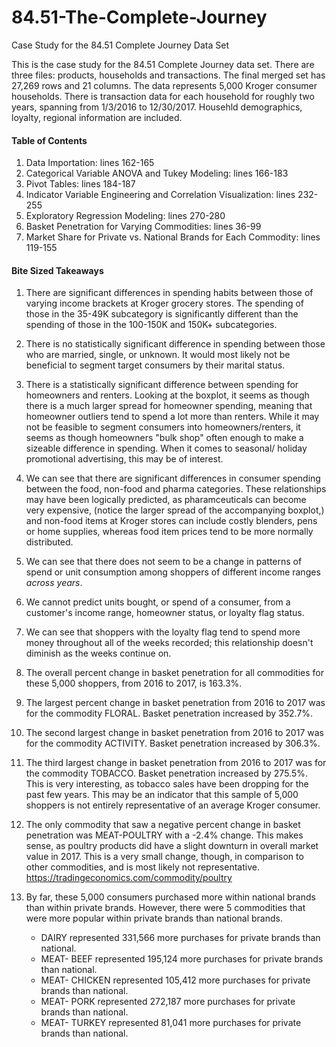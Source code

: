 # 84.51-The-Complete-Journey
Case Study for the 84.51 Complete Journey Data Set

This is the case study for the 84.51 Complete Journey data set. There are three files: products, households and transactions. The final merged set has 27,269 rows and 21 columns.
The data represents 5,000 Kroger consumer households. There is transaction data for each household for roughly two years, spanning from 1/3/2016 to 12/30/2017.
Househld demographics, loyalty, regional information are included.



#### Table of Contents
1. Data Importation: lines 162-165
2. Categorical Variable ANOVA and Tukey Modeling: lines 166-183
3. Pivot Tables: lines 184-187
4. Indicator Variable Engineering and Correlation Visualization: lines 232-255
5. Exploratory Regression Modeling: lines 270-280
6. Basket Penetration for Varying Commodities: lines 36-99
7. Market Share for Private vs. National Brands for Each Commodity: lines 119-155



#### Bite Sized Takeaways
1. There are significant differences in spending habits between those of varying income brackets at Kroger grocery stores. The spending of those in the 35-49K subcategory is significantly different than the spending of those in the 100-150K and 150K+ subcategories.


2. There is no statistically significant difference in spending between those who are married, single, or unknown. It would most likely not be beneficial to segment target consumers by their marital status.


3. There is a statistically significant difference between spending for homeowners and renters. Looking at the boxplot, it seems as though there is a much larger spread for homeowner spending, meaning that homeowner outliers tend to spend a lot more than renters. While it may not be feasible to segment consumers into homeowners/renters, it seems as though homeowners "bulk shop" often enough to make a sizeable difference in spending. When it comes to seasonal/ holiday promotional advertising, this may be of interest.


4. We can see that there are significant differences in consumer spending between the food, non-food and pharma categories. These relationships may have been logically predicted, as pharamceuticals can become very expensive, (notice the larger spread of the accompanying boxplot,) and non-food items at Kroger stores can include costly blenders, pens or home supplies, whereas food item prices tend to be more normally distributed.


5. We can see that there does not seem to be a change in patterns of spend or unit consumption among shoppers of different income ranges *across years*.


6. We cannot predict units bought, or spend of a consumer, from a customer's income range, homeowner status, or loyalty flag status.


7. We can see that shoppers with the loyalty flag tend to spend more money throughout all of the weeks recorded; this relationship doesn't diminish as the weeks continue on.


8. The overall percent change in basket penetration for all commodities for these 5,000 shoppers, from 2016 to 2017, is 163.3%.


9. The largest percent change in basket penetration from 2016 to 2017 was for the commodity FLORAL. Basket penetration increased by 352.7%.


10. The second largest change in basket penetration from 2016 to 2017 was for the commodity ACTIVITY. Basket penetration increased by 306.3%.


11. The third largest change in basket penetration from 2016 to 2017 was for the commodity TOBACCO. Basket penetration increased by 275.5%. This is very interesting, as tobacco sales have been dropping for the past few years. This may be an indicator that this sample of 5,000 shoppers is not entirely representative of an average Kroger consumer.


12. The only commodity that saw a negative percent change in basket penetration was MEAT-POULTRY with a -2.4% change. This makes sense, as poultry products did have a slight downturn in overall market value in 2017. This is a very small change, though, in comparison to other commodities, and is most likely not representative.
https://tradingeconomics.com/commodity/poultry



13. By far, these 5,000 consumers purchased more within national brands than within private brands. However, there were 5 commodities that were more popular within private brands than national brands.
    - DAIRY represented 331,566 more purchases for private brands than national.
    - MEAT- BEEF represented 195,124 more purchases for private brands than national.
    - MEAT- CHICKEN represented 105,412 more purchases for private brands than national.
    - MEAT- PORK represented 272,187 more purchases for private brands than national.
    - MEAT- TURKEY represented 81,041 more purchases for private brands than national.
